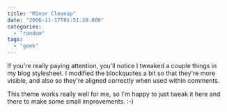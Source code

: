 ```yaml
---
title: "Minor Cleanup"
date: "2006-11-17T01:51:20.000"
categories: 
  - "random"
tags: 
  - "geek"
---
```


If you're really paying attention, you'll notice I tweaked a couple things in my blog stylesheet. I modified the blockquotes a bit so that they're more visible, and also so they're aligned correctly when used within comments.

This theme works really well for me, so I'm happy to just tweak it here and there to make some small improvements. :-)
